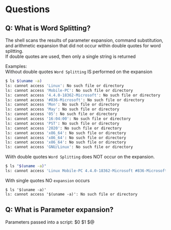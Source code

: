 # Questions

## Q: What is Word Splitting?  
The shell scans the results of parameter expansion, command substitution, and arithmetic expansion that did not occur within double quotes for word splitting.  
If double quotes are used, then only a single string is returned  

Examples:  
Without double quotes `Word Splitting` IS performed on the expansion 
```bash
$ ls $(uname -a)
ls: cannot access 'Linux': No such file or directory
ls: cannot access 'Mobile-PC': No such file or directory
ls: cannot access '4.4.0-18362-Microsoft': No such file or directory
ls: cannot access '#836-Microsoft': No such file or directory
ls: cannot access 'Mon': No such file or directory
ls: cannot access 'May': No such file or directory
ls: cannot access '05': No such file or directory
ls: cannot access '16:04:00': No such file or directory
ls: cannot access 'PST': No such file or directory
ls: cannot access '2020': No such file or directory
ls: cannot access 'x86_64': No such file or directory
ls: cannot access 'x86_64': No such file or directory
ls: cannot access 'x86_64': No such file or directory
ls: cannot access 'GNU/Linux': No such file or directory
```
Wiith double quotes `Word Splitting` does NOT occur on the expansion.
```bash
$ ls "$(uname -a)"
ls: cannot access 'Linux Mobile-PC 4.4.0-18362-Microsoft #836-Microsoft Mon May 05 16:04:00 PST 2020 x86_64 x86_64 x86_64 GNU/Linux': No such file or directory
```
With single quotes NO `expansion` occurs
```
$ ls '$(uname -a)'
ls: cannot access '$(uname -a)': No such file or directory
```

## Q: What is Parameter expansion?
Parameters passed into a script:  $0 $1 $@